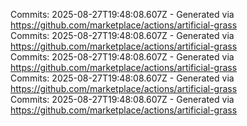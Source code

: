 Commits: 2025-08-27T19:48:08.607Z - Generated via https://github.com/marketplace/actions/artificial-grass
<br>
Commits: 2025-08-27T19:48:08.607Z - Generated via https://github.com/marketplace/actions/artificial-grass
<br>
Commits: 2025-08-27T19:48:08.607Z - Generated via https://github.com/marketplace/actions/artificial-grass
<br>
Commits: 2025-08-27T19:48:08.607Z - Generated via https://github.com/marketplace/actions/artificial-grass
<br>
Commits: 2025-08-27T19:48:08.607Z - Generated via https://github.com/marketplace/actions/artificial-grass
<br>
